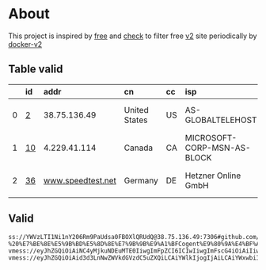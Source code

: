 
# About

This project is inspired by [free](https://github.com/freefq/free) and [check](https://github.com/yeahwu/check) to filter free [v2](https://github.com/v2fly/v2ray-core) site periodically by [docker-v2](https://hub.docker.com/r/v2ray/official)

    

## Table valid
|    | id                   | addr              | cn            | cc   | isp                         | ip                   | chatgpt          |
|---:|:---------------------|:------------------|:--------------|:-----|:----------------------------|:---------------------|:-----------------|
|  0 | [2](config/2.json)   | 38.75.136.49      | United States | US   | AS-GLOBALTELEHOST           | 38.75.136.49         | Yes (Region: US) |
|  1 | [10](config/10.json) | 4.229.41.114      | Canada        | CA   | MICROSOFT-CORP-MSN-AS-BLOCK | 4.229.41.114         | Yes (Region: CA) |
|  2 | [36](config/36.json) | www.speedtest.net | Germany       | DE   | Hetzner Online GmbH         | 2a01:4f8:c17:b589::1 | Yes (Region: DE) |

## Valid
```
ss://YWVzLTI1Ni1nY206Rm9PaUdsa0FBOXlQRUdQ@38.75.136.49:7306#github.com/freefq%20-%20%E7%BE%8E%E5%9B%BD%E5%8D%8E%E7%9B%9B%E9%A1%BFCogent%E9%80%9A%E4%BF%A1%E5%85%AC%E5%8F%B8%202
vmess://eyJhZGQiOiAiNC4yMjkuNDEuMTE0IiwgImFpZCI6ICIwIiwgImFscG4iOiAiIiwgImZwIjogIiIsICJob3N0IjogIiIsICJpZCI6ICI4YWY4NWQ3NC1kZmE4LTQ3ZjgtZWEyZi01NGZiZDE4OGVjNWEiLCAibmV0IjogIndzIiwgInBhdGgiOiAiLyIsICJwb3J0IjogIjE5OTk4IiwgInBzIjogImdpdGh1Yi5jb20vZnJlZWZxIC0gXHU3ZjhlXHU1NmZkXHU1MmEwXHU1MjI5XHU3OThmXHU1YzNjXHU0ZTlhXHU1ZGRlXHU2ZDFiXHU2NzQ5XHU3N2Y2TGV2ZWwzXHU5MDFhXHU0ZmUxKERJQSkgMTAiLCAic2N5IjogImF1dG8iLCAic25pIjogIiIsICJ0bHMiOiAiIiwgInR5cGUiOiAiIiwgInYiOiAiMiJ9
vmess://eyJhZGQiOiAid3d3LnNwZWVkdGVzdC5uZXQiLCAiYWlkIjogIjAiLCAiYWxwbiI6ICIiLCAiZnAiOiAiIiwgImhvc3QiOiAiZ3ItY2wud2hhbGVwcm9qZWN0LnRlY2giLCAiaWQiOiAiZGZjZGQ2MTgtY2M5Ny00NjU0LWJiYWQtMjEyMDUwYTkxNmU3IiwgIm5ldCI6ICJ3cyIsICJwYXRoIjogIi8iLCAicG9ydCI6ICI4MDgwIiwgInBzIjogImdpdGh1Yi5jb20vZnJlZWZxIC0gXHU3ZjhlXHU1NmZkQ2xvdWRGbGFyZVx1NTE2Y1x1NTNmOENETlx1ODI4Mlx1NzBiOSAzNiIsICJzY3kiOiAiYXV0byIsICJzbmkiOiAiIiwgInRscyI6ICIiLCAidHlwZSI6ICIiLCAidiI6ICIyIn0=
```

